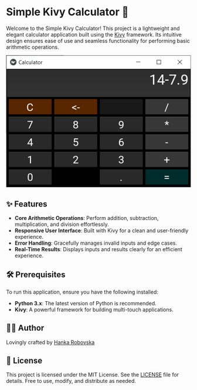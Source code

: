 # Simple Kivy Calculator 🧮

Welcome to the Simple Kivy Calculator! This project is a lightweight and elegant calculator application built using the [Kivy](https://kivy.org/) framework. Its intuitive design ensures ease of use and seamless functionality for performing basic arithmetic operations.

![](https://github.com/hrosicka/KiviCalculator/blob/master/doc/Calculator.png)

## ✨ Features
- **Core Arithmetic Operations**: Perform addition, subtraction, multiplication, and division effortlessly.
- **Responsive User Interface**: Built with Kivy for a clean and user-friendly experience.
- **Error Handling**: Gracefully manages invalid inputs and edge cases.
- **Real-Time Results**: Displays inputs and results clearly for an efficient experience.

## 🛠️ Prerequisites
To run this application, ensure you have the following installed:
- **Python 3.x**: The latest version of Python is recommended.
- **Kivy**: A powerful framework for building multi-touch applications.

## 👩‍💻 Author
Lovingly crafted by [Hanka Robovska](https://github.com/hrosicka) 

## 📝 License
This project is licensed under the MIT License. See the [LICENSE](./LICENSE) file for details. Free to use, modify, and distribute as needed.


